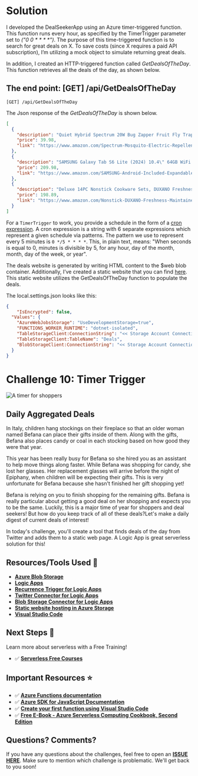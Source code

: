 # Solution 

I developed the DealSeekerApp using an Azure timer-triggered function. This function runs every hour, as specified by the TimerTrigger parameter set to _("0 0 * * * *")_. The purpose of this time-triggered function is to search for great deals on X. To save costs (since X requires a paid API subscription), I’m utilizing a mock object to simulate returning great deals.    

In addition, I created an HTTP-triggered function called _GetDealsOfTheDay_. This function retrieves all the deals of the day, as shown below.

## The end point: [GET] /api/GetDealsOfTheDay
```
[GET] /api/GetDealsOfTheDay
```
The Json response of the _GetDealsOfTheDay_ is shown below.
```json
[
  {
    "description": "Quiet Hybrid Spectrum 20W Bug Zapper Fruit Fly Traps for Indoors Mosquito Zapper Electric Fly Zapper for Home Mosquito Repellent Moth Light Gnat Insect Killer with 2 Replacement Bulbs",
    "price": 39.98,
    "link": "https://www.amazon.com/Spectrum-Mosquito-Electric-Repellent-Replacement/dp/B0BVKGC941"
  },
  {
    "description": "SAMSUNG Galaxy Tab S6 Lite (2024) 10.4\" 64GB WiFi Android Tablet, S Pen Included, Gaming Ready, Long Battery Life, Slim Metal Design, Expandable Storage, US Version, Oxford Gray, Amazon Exclusive",
    "price": 209.98,
    "link": "https://www.amazon.com/SAMSUNG-Android-Included-Expandable-Exclusive/dp/B0CWS8MNW1"
  },
  {
    "description": "Deluxe 14PC Nonstick Cookware Sets, DUXANO Freshness-Maintained Pots and Pans with 9H Hardness 2-Layer Ceramic Coating, True Cool Handles, PFAS Free, Dishwasher Safe, All Cooktops & Induction Ready",
    "price": 198.89,
    "link": "https://www.amazon.com/Nonstick-DUXANO-Freshness-Maintained-Dishwasher-Induction/dp/B0D25GGFLS"
  }
]
``` 
For a `TimerTrigger` to work, you provide a schedule in the form of a [cron expression](https://en.wikipedia.org/wiki/Cron#CRON_expression). A cron expression is a string with 6 separate expressions which represent a given schedule via patterns. The pattern we use to represent every 5 minutes is `0 */5 * * * *`. This, in plain text, means: "When seconds is equal to 0, minutes is divisible by 5, for any hour, day of the month, month, day of the week, or year".

The deals website is generated by writing HTML content to the $web blob container. Additionally, I’ve created a static website that you can find <a href="https://github.com/Jimmy-Kroy/my-first-static-web-app/tree/main/src" target="_blank">here</a>. This static website utilizes the GetDealsOfTheDay function to populate the deals.

The local.settings.json looks like this:
```json
{
    "IsEncrypted": false,
  "Values": {
    "AzureWebJobsStorage": "UseDevelopmentStorage=true",
    "FUNCTIONS_WORKER_RUNTIME": "dotnet-isolated",
    "TableStorageClient:ConnectionString": "<< Storage Account ConnectionString >>",
    "TableStorageClient:TableName": "Deals",
    "BlobStorageClient:ConnectionString": "<< Storage Account ConnectionString >>"
  }
}
``` 

# Challenge 10: Timer Trigger

![A timer for shoppers](https://res.cloudinary.com/jen-looper/image/upload/v1575132447/images/challenge-10_d2nl4t.jpg)

## Daily Aggregated Deals

In Italy, children hang stockings on their fireplace so that an older woman named Befana can place their gifts inside of them. Along with the gifts, Befana also places candy or coal in each stocking based on how good they were that year.

This year has been really busy for Befana so she hired you as an assistant to help move things along faster. While Befana was shopping for candy, she lost her glasses. Her replacement glasses will arrive before the night of Epiphany, when children will be expecting their gifts. This is very unfortunate for Befana because she hasn't finished her gift shopping yet!

Befana is relying on you to finish shopping for the remaining gifts. Befana is really particular about getting a good deal on her shopping and expects you to be the same. Luckily, this is a major time of year for shoppers and deal seekers! But how do you keep track of all of these deals?Let's make a daily digest of current deals of interest!

In today's challenge, you'll create a tool that finds deals of the day from Twitter and adds them to a static web page. A Logic App is great serverless solution for this!

## Resources/Tools Used 🚀

- **[Azure Blob Storage](https://docs.microsoft.com/en-us/azure/storage/?WT.mc_id=25daysofserverless-github-cxa)**
- **[Logic Apps](https://docs.microsoft.com/en-us/azure/logic-apps/quickstart-create-first-logic-app-workflow/?WT.mc_id=25daysofserverless-github-cxa)**
- **[Recurrence Trigger for Logic Apps](https://docs.microsoft.com/en-us/azure/logic-apps/tutorial-build-schedule-recurring-logic-app-workflow?WT.mc_id=25daysofserverless-github-cxa)**
- **[Twitter Connector for Logic Apps](https://docs.microsoft.com/en-us/azure/connectors/connectors-create-api-twitter?WT.mc_id=25daysofserverless-github-cxa)**
- **[Blob Storage Connector for Logic Apps](https://docs.microsoft.com/en-us/azure/connectors/connectors-create-api-azureblobstorage?WT.mc_id=25daysofserverless-github-cxa#add-blob-storage-action)**
- **[Static website hosting in Azure Storage](https://docs.microsoft.com/en-us/azure/storage/blobs/storage-blob-static-website?WT.mc_id=25daysofserverless-github-cxa)**
- **[Visual Studio Code](https://code.visualstudio.com/?WT.mc_id=25daysofserverless-github-cxa)**

## Next Steps 🏃

Learn more about serverless with a Free Training!

-   ✅ **[Serverless Free Courses](https://docs.microsoft.com/learn/browse/?term=azure%20functions&WT.mc_id=25daysofserverless-github-cxa)**

## Important Resources ⭐️

- ✅ **[Azure Functions documentation](https://docs.microsoft.com/azure/azure-functions/?WT.mc_id=25daysofserverless-github-cxa)**
- ✅ **[Azure SDK for JavaScript Documentation](https://docs.microsoft.com/azure/javascript/?WT.mc_id=25daysofserverless-github-cxa)**
- ✅ **[Create your first function using Visual Studio Code](https://docs.microsoft.com/azure/azure-functions/functions-create-first-function-vs-code?WT.mc_id=25daysofserverless-github-cxa)**
- ✅ **[Free E-Book - Azure Serverless Computing Cookbook, Second Edition](https://azure.microsoft.com/resources/azure-serverless-computing-cookbook/?WT.mc_id=25daysofserverless-github-cxa)**

## Questions? Comments?

If you have any questions about the challenges, feel free to open an **[ISSUE HERE](https://github.com/microsoft/25-days-of-serverless/issues)**. Make sure to mention which challenge is problematic. We'll get back to you soon!
